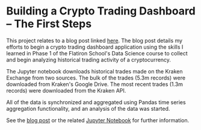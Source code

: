 # Building a Crypto Trading Dashboard – The First Steps

This project relates to a blog post linked [here](https://nate23424533.wordpress.com/2022/12/05/building-a-crypto-trading-dashboard-the-first-steps/).  The blog post details my efforts to begin a crypto trading dashboard application using the skills I learned in Phase 1 of the Flatiron School's Data Science course to collect and begin analyzing historical trading activity of a cryptocurrency.  

The Jupyter notebook downloads historical trades made on the Kraken Exchange from two sources.  The bulk of the trades (5.3m records) were downloaded from Kraken's Google Drive.  The most recent trades (1.3m records) were downloaded from the Kraken API.  

All of the data is synchronized and aggregated using Pandas time series aggregation functionality, and an analysis of the data was started.     

See the [blog post](https://nate23424533.wordpress.com/2022/12/05/building-a-crypto-trading-dashboard-the-first-steps/) or the related [Jupyter Notebook](notebook.ipynb) for further information.
